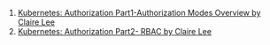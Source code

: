 
1. [Kubernetes: Authorization Part1-Authorization Modes Overview by Claire Lee](https://yuminlee2.medium.com/kubernetes-authorization-part1-authorization-modes-overview-18538759e2d5)
1. [Kubernetes: Authorization Part2- RBAC by Claire Lee](https://yuminlee2.medium.com/kubernetes-authorization-part2-rbac-d01c1297bea)